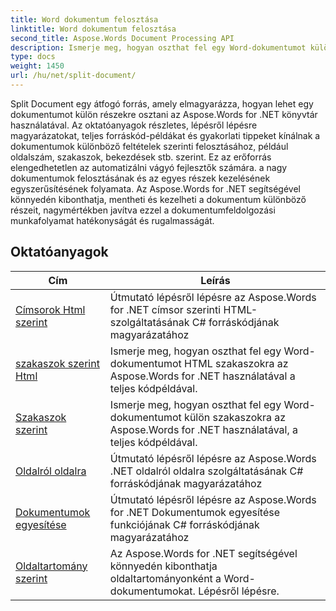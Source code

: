 ```yaml
---
title: Word dokumentum felosztása
linktitle: Word dokumentum felosztása
second_title: Aspose.Words Document Processing API
description: Ismerje meg, hogyan oszthat fel egy Word-dokumentumot külön részekre az Aspose.Words for .NET használatával. Ez az átfogó forrás részletes oktatóanyagokat, forráskód-példákat és gyakorlati tippeket kínál a dokumentumok különböző feltételek szerinti felosztásához.
type: docs
weight: 1450
url: /hu/net/split-document/
---
```

Split Document egy átfogó forrás, amely elmagyarázza, hogyan lehet egy dokumentumot külön részekre osztani az Aspose.Words for .NET könyvtár használatával. Az oktatóanyagok részletes, lépésről lépésre magyarázatokat, teljes forráskód-példákat és gyakorlati tippeket kínálnak a dokumentumok különböző feltételek szerinti felosztásához, például oldalszám, szakaszok, bekezdések stb. szerint. Ez az erőforrás elengedhetetlen az automatizálni vágyó fejlesztők számára. a nagy dokumentumok felosztásának és az egyes részek kezelésének egyszerűsítésének folyamata. Az Aspose.Words for .NET segítségével könnyedén kibonthatja, mentheti és kezelheti a dokumentum különböző részeit, nagymértékben javítva ezzel a dokumentumfeldolgozási munkafolyamat hatékonyságát és rugalmasságát.

 ## Oktatóanyagok
| Cím | Leírás |
| --- | --- |
| [Címsorok Html szerint](./by-headings-html/) | Útmutató lépésről lépésre az Aspose.Words for .NET címsor szerinti HTML-szolgáltatásának C# forráskódjának magyarázatához |
| [szakaszok szerint Html](./by-sections-html/) | Ismerje meg, hogyan oszthat fel egy Word-dokumentumot HTML szakaszokra az Aspose.Words for .NET használatával a teljes kódpéldával. |
| [Szakaszok szerint](./by-sections/) | Ismerje meg, hogyan oszthat fel egy Word-dokumentumot külön szakaszokra az Aspose.Words for .NET használatával, a teljes kódpéldával. |
| [Oldalról oldalra](./page-by-page/) | Útmutató lépésről lépésre az Aspose.Words .NET oldalról oldalra szolgáltatásának C# forráskódjának magyarázatához |
| [Dokumentumok egyesítése](./merge-documents/) | Útmutató lépésről lépésre az Aspose.Words for .NET Dokumentumok egyesítése funkciójának C# forráskódjának magyarázatához |
| [Oldaltartomány szerint](./by-page-range/) | Az Aspose.Words for .NET segítségével könnyedén kibonthatja oldaltartományonként a Word-dokumentumokat. Lépésről lépésre. |